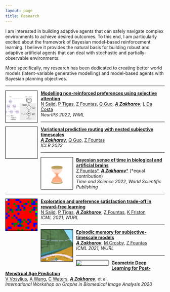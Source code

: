```yaml
---
layout: page
title: Research
---
```


I am interested in building adaptive agents that can safely navigate complex environments to achieve desired outcomes. To this end, I am particularly excited about the framework of Bayesian model-based reinforcement learning. I believe it provides the natural basis for building robust and adaptive artificial agents that can deal with stochastic and partially-observable environments. 

More specifically, my research has been dedicated to creating better world models (latent-variable generative modelling) and model-based agents with Bayesian planning objectives. 

---

<img align="left" width="100" style="border: 1px solid black; margin-right: 10px" src="/assets/img/non-reinforced.png" /> [**Modelling non-reinforced preferences using selective attention**](https://arxiv.org/abs/2207.13699) <br>
[N Sajid](https://ucbtns.github.io/), [P Tigas](https://ptigas.com/), [Z Fountas](http://www.zfountas.com), [Q Guo]({{site.url}}), [***A Zakharov***]({{site.url}}), [L Da Costa](https://www.imperial.ac.uk/people/l.da-costa) <br>
*NeurIPS 2022, WiML* 

---

<img align="left" width="100" style="border: 1px solid black; margin-right: 10px" src="/assets/img/vpr.gif" /> [**Variational predictive routing with nested subjective timescales**](https://vpr-model.github.io/) <br>
[***A Zakharov***]({{site.url}}), [Q Guo]({{site.url}}), [Z Fountas](http://www.zfountas.com)  <br>
*ICLR 2022*

---

<img align="left" width="100" style="border: 1px solid black; margin-right: 10px" src="/assets/img/sand.gif" /> [**Bayesian sense of time in biological and artificial brains**](https://arxiv.org/pdf/2201.05464) <br>
[Z Fountas*](http://www.zfountas.com), [***A Zakharov****]({{site.url}}) (\*equal contribution)  <br>
*Time and Science 2022, World Scientific Publishing*

---

<img align="left" width="100" style="border: 1px solid black; margin-right: 10px" src="/assets/img/explore.gif" /> [**Exploration and preference satisfaction trade-off in reward-free learning**](https://ucbtns.github.io/explore/index.html) <br>
[N Sajid](https://ucbtns.github.io/), [P Tigas](https://ptigas.com/), [***A Zakharov***]({{site.url}}), [Z Fountas](http://www.zfountas.com), [K Friston](https://scholar.google.com/citations?user=q_4u0aoAAAAJ&hl=en)  <br>
*ICML 2021, WURL*

---

<img align="left" width="100" style="border: 1px solid black; margin-right: 10px" src="/assets/img/stm2.gif" /> [**Episodic memory for subjective-timescale models**](https://openreview.net/pdf?id=30lZDhrjonR) <br>
[***A Zakharov***]({{site.url}}), [M Crosby](http://lcfi.ac.uk/people/matt-crosby/), [Z Fountas](http://www.zfountas.com)  <br>
*ICML 2021, WURL*

---

<img align="left" width="100" style="border: 1px solid black; margin-right: 10px" src="/assets/img/brain.gif" /> [**Geometric Deep Learning for Post-Menstrual Age Prediction**](https://link.springer.com/chapter/10.1007/978-3-030-60365-6_17) <br>
[V Vosylius]({{site.url}}), [A Wang]({{site.url}}), [C Waters]({{site.url}}), [***A Zakharov***]({{site.url}}), et al.   <br>
*International Workshop on Graphs in Biomedical Image Analysis 2020*

